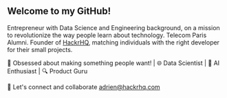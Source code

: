 ## Welcome to my GitHub!

Entrepreneur with Data Science and Engineering background, on a mission to revolutionize the way people learn about technology.
Telecom Paris Alumni.
Founder of [HackrHQ](https://hackrhq.com/), matching individuals with the right developer for their small projects.

🚀 Obsessed about making something people want! | 🌐 Data Scientist | 🤖 AI Enthusiast | 🔍 Product Guru

🌟 Let's connect and collaborate adrien@hackrhq.com






